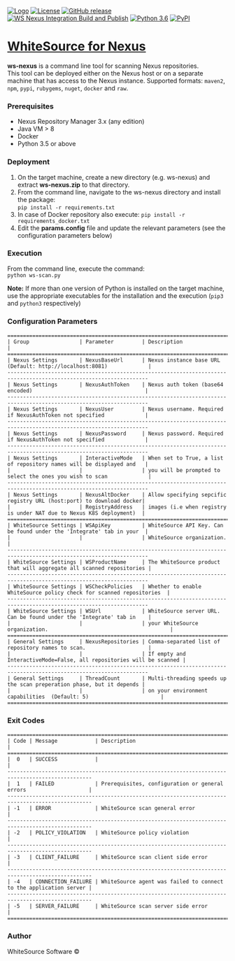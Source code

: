 [![Logo](https://whitesource-resources.s3.amazonaws.com/ws-sig-images/Whitesource_Logo_178x44.png)](https://www.whitesourcesoftware.com/)
[![License](https://img.shields.io/badge/License-Apache%202.0-yellowgreen.svg)](https://opensource.org/licenses/Apache-2.0)
[![GitHub release](https://img.shields.io/github/v/release/whitesource-ps/whitesource-nexus-integration)](https://github.com/whitesource-ps/whitesource-nexus-integration/releases/latest)
[![WS Nexus Integration Build and Publish](https://github.com/whitesource-ps/whitesource-nexus-integration/actions/workflows/ci.yml/badge.svg)](https://github.com/whitesource-ps/whitesource-nexus-integration/actions/workflows/ci.yml)
[![Python 3.6](https://upload.wikimedia.org/wikipedia/commons/thumb/8/8c/Blue_Python_3.6%2B_Shield_Badge.svg/86px-Blue_Python_3.6%2B_Shield_Badge.svg.png)](https://www.python.org/downloads/release/python-360/)
[![PyPI](https://img.shields.io/pypi/v/ws-nexus-integration?style=plastic)](https://pypi.org/project/ws-nexus-integration/)

# [WhiteSource for Nexus](https://github.com/whitesource-ps/ws-nexus-integration)
**ws-nexus** is a command line tool for scanning Nexus repositories.  
This tool can be deployed either on the Nexus host or on a separate machine that has access to the Nexus instance.
Supported formats: `maven2`, `npm`, `pypi`, `rubygems`, `nuget`, `docker` and `raw`.

### Prerequisites
- Nexus Repository Manager 3.x (any edition)
- Java VM > 8
- Docker
- Python 3.5 or above

### Deployment
1. On the target machine, create a new directory (e.g. ws-nexus) and extract **ws-nexus.zip** to that directory.
2. From the command line, navigate to the ws-nexus directory and install the package:  
   `pip install -r requirements.txt`
3. In case of Docker repository also execute: `pip install -r requirements_docker.txt`  
4. Edit the **params.config** file and update the relevant parameters (see the configuration parameters below)

### Execution
From the command line, execute the command:  
`python ws-scan.py`

**Note:** If more than one version of Python is installed on the target machine, use the appropriate executables
for the installation and the execution (`pip3` and `python3` respectively)

### Configuration Parameters
```
===================================================================================================================
| Group                | Parameter         | Description                                                          |
===================================================================================================================
| Nexus Settings       | NexusBaseUrl      | Nexus instance base URL (Default: http://localhost:8081)             |
-------------------------------------------------------------------------------------------------------------------
| Nexus Settings       | NexusAuthToken    | Nexus auth token (base64 encoded)                                    |
-------------------------------------------------------------------------------------------------------------------
| Nexus Settings       | NexusUser         | Nexus username. Required if NexusAuthToken not specified             |
-------------------------------------------------------------------------------------------------------------------
| Nexus Settings       | NexusPassword     | Nexus password. Required if NexusAuthToken not specified             |
-------------------------------------------------------------------------------------------------------------------
| Nexus Settings       | InteractiveMode   | When set to True, a list of repository names will be displayed and   |
|                      |                   | you will be prompted to select the ones you wish to scan             |
-------------------------------------------------------------------------------------------------------------------
| Nexus Settings       | NexusAltDocker    | Allow specifying sepcific registry URL (host:port) to download docker|
|                      | RegistryAddress   | images (i.e when registry is under NAT due to Nexus K8S deployment)  |
===================================================================================================================
| WhiteSource Settings | WSApiKey          | WhiteSource API Key. Can be found under the 'Integrate' tab in your  |
|                      |                   | WhiteSource organization.                                            |
-------------------------------------------------------------------------------------------------------------------
| WhiteSource Settings | WSProductName     | The WhiteSource product that will aggregate all scanned repositories |
-------------------------------------------------------------------------------------------------------------------
| WhiteSource Settings | WSCheckPolicies   | Whether to enable WhiteSource policy check for scanned repositories  |
-------------------------------------------------------------------------------------------------------------------
| WhiteSource Settings | WSUrl             | WhiteSource server URL. Can be found under the 'Integrate' tab in    |
|                      |                   | your WhiteSource organization.                                       |
===================================================================================================================
| General Settings     | NexusRepositories | Comma-separated list of repository names to scan.                    |
|                      |                   | If empty and InteractiveMode=False, all repositories will be scanned |
-------------------------------------------------------------------------------------------------------------------
| General Settings     | ThreadCount       | Multi-threading speeds up the scan preperation phase, but it depends |
|                      |                   | on your environment capabilities  (Default: 5)                       |
===================================================================================================================
```

### Exit Codes
```
=================================================================================================
| Code | Message            | Description                                                       |
=================================================================================================
|  0   | SUCCESS            |                                                                   |
-------------------------------------------------------------------------------------------------
|  1   | FAILED             | Prerequisites, configuration or general errors                    |
-------------------------------------------------------------------------------------------------
| -1   | ERROR              | WhiteSource scan general error                                    |
-------------------------------------------------------------------------------------------------
| -2   | POLICY_VIOLATION   | WhiteSource policy violation                                      |
-------------------------------------------------------------------------------------------------
| -3   | CLIENT_FAILURE     | WhiteSource scan client side error                                |
-------------------------------------------------------------------------------------------------
| -4   | CONNECTION_FAILURE | WhiteSource agent was failed to connect to the application server |
-------------------------------------------------------------------------------------------------
| -5   | SERVER_FAILURE     | WhiteSource scan server side error                                |
=================================================================================================
```

### Author
WhiteSource Software ©
